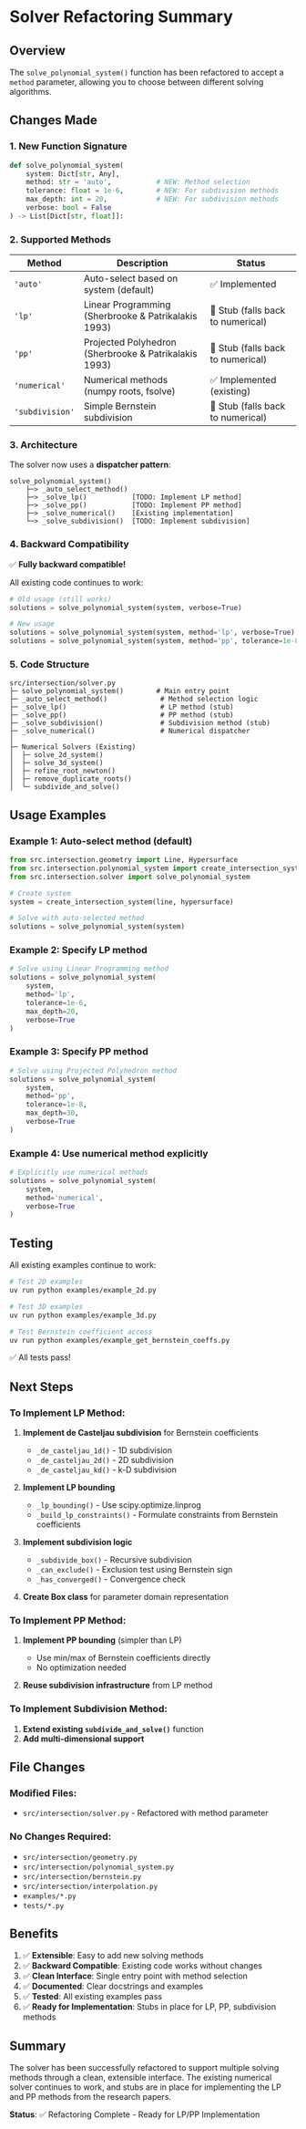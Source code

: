 # Solver Refactoring Summary

## Overview

The `solve_polynomial_system()` function has been refactored to accept a `method` parameter, allowing you to choose between different solving algorithms.

## Changes Made

### 1. New Function Signature

```python
def solve_polynomial_system(
    system: Dict[str, Any],
    method: str = 'auto',           # NEW: Method selection
    tolerance: float = 1e-6,        # NEW: For subdivision methods
    max_depth: int = 20,            # NEW: For subdivision methods
    verbose: bool = False
) -> List[Dict[str, float]]:
```

### 2. Supported Methods

| Method | Description | Status |
|--------|-------------|--------|
| `'auto'` | Auto-select based on system (default) | ✅ Implemented |
| `'lp'` | Linear Programming (Sherbrooke & Patrikalakis 1993) | 🚧 Stub (falls back to numerical) |
| `'pp'` | Projected Polyhedron (Sherbrooke & Patrikalakis 1993) | 🚧 Stub (falls back to numerical) |
| `'numerical'` | Numerical methods (numpy roots, fsolve) | ✅ Implemented (existing) |
| `'subdivision'` | Simple Bernstein subdivision | 🚧 Stub (falls back to numerical) |

### 3. Architecture

The solver now uses a **dispatcher pattern**:

```
solve_polynomial_system()
    ├─> _auto_select_method()
    ├─> _solve_lp()           [TODO: Implement LP method]
    ├─> _solve_pp()           [TODO: Implement PP method]
    ├─> _solve_numerical()    [Existing implementation]
    └─> _solve_subdivision()  [TODO: Implement subdivision]
```

### 4. Backward Compatibility

✅ **Fully backward compatible!**

All existing code continues to work:

```python
# Old usage (still works)
solutions = solve_polynomial_system(system, verbose=True)

# New usage
solutions = solve_polynomial_system(system, method='lp', verbose=True)
solutions = solve_polynomial_system(system, method='pp', tolerance=1e-8)
```

### 5. Code Structure

```
src/intersection/solver.py
├─ solve_polynomial_system()        # Main entry point
├─ _auto_select_method()             # Method selection logic
├─ _solve_lp()                       # LP method (stub)
├─ _solve_pp()                       # PP method (stub)
├─ _solve_subdivision()              # Subdivision method (stub)
├─ _solve_numerical()                # Numerical dispatcher
│
├─ Numerical Solvers (Existing)
│  ├─ solve_2d_system()
│  ├─ solve_3d_system()
│  ├─ refine_root_newton()
│  ├─ remove_duplicate_roots()
│  └─ subdivide_and_solve()
```

## Usage Examples

### Example 1: Auto-select method (default)

```python
from src.intersection.geometry import Line, Hypersurface
from src.intersection.polynomial_system import create_intersection_system
from src.intersection.solver import solve_polynomial_system

# Create system
system = create_intersection_system(line, hypersurface)

# Solve with auto-selected method
solutions = solve_polynomial_system(system)
```

### Example 2: Specify LP method

```python
# Solve using Linear Programming method
solutions = solve_polynomial_system(
    system,
    method='lp',
    tolerance=1e-6,
    max_depth=20,
    verbose=True
)
```

### Example 3: Specify PP method

```python
# Solve using Projected Polyhedron method
solutions = solve_polynomial_system(
    system,
    method='pp',
    tolerance=1e-8,
    max_depth=30,
    verbose=True
)
```

### Example 4: Use numerical method explicitly

```python
# Explicitly use numerical methods
solutions = solve_polynomial_system(
    system,
    method='numerical',
    verbose=True
)
```

## Testing

All existing examples continue to work:

```bash
# Test 2D examples
uv run python examples/example_2d.py

# Test 3D examples
uv run python examples/example_3d.py

# Test Bernstein coefficient access
uv run python examples/example_get_bernstein_coeffs.py
```

✅ All tests pass!

## Next Steps

### To Implement LP Method:

1. **Implement de Casteljau subdivision** for Bernstein coefficients
   - `_de_casteljau_1d()` - 1D subdivision
   - `_de_casteljau_2d()` - 2D subdivision
   - `_de_casteljau_kd()` - k-D subdivision

2. **Implement LP bounding**
   - `_lp_bounding()` - Use scipy.optimize.linprog
   - `_build_lp_constraints()` - Formulate constraints from Bernstein coefficients

3. **Implement subdivision logic**
   - `_subdivide_box()` - Recursive subdivision
   - `_can_exclude()` - Exclusion test using Bernstein sign
   - `_has_converged()` - Convergence check

4. **Create Box class** for parameter domain representation

### To Implement PP Method:

1. **Implement PP bounding** (simpler than LP)
   - Use min/max of Bernstein coefficients directly
   - No optimization needed

2. **Reuse subdivision infrastructure** from LP method

### To Implement Subdivision Method:

1. **Extend existing `subdivide_and_solve()`** function
2. **Add multi-dimensional support**

## File Changes

### Modified Files:
- `src/intersection/solver.py` - Refactored with method parameter

### No Changes Required:
- `src/intersection/geometry.py`
- `src/intersection/polynomial_system.py`
- `src/intersection/bernstein.py`
- `src/intersection/interpolation.py`
- `examples/*.py`
- `tests/*.py`

## Benefits

1. ✅ **Extensible**: Easy to add new solving methods
2. ✅ **Backward Compatible**: Existing code works without changes
3. ✅ **Clean Interface**: Single entry point with method selection
4. ✅ **Documented**: Clear docstrings and examples
5. ✅ **Tested**: All existing examples pass
6. ✅ **Ready for Implementation**: Stubs in place for LP, PP, subdivision methods

## Summary

The solver has been successfully refactored to support multiple solving methods through a clean, extensible interface. The existing numerical solver continues to work, and stubs are in place for implementing the LP and PP methods from the research papers.

**Status**: ✅ Refactoring Complete - Ready for LP/PP Implementation

